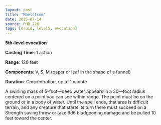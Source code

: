 ```yaml
---
layout: post
title: "Maelstrom"
date: 2015-07-14
source: PHB.226
tags: [druid, level5, evocation]
---
```


**5th-level evocation**

**Casting Time**: 1 action

**Range**: 120 feet

**Components**: V, S, M (paper or leaf in the shape of a funnel)

**Duration**: Concentration, up to 1 minute

A swirling mass of 5-foot—deep water appears in a 30—foot radius centered on a point you can see within range. The point must be on the ground or in a body of water. Until the spell ends, that area is difficult terrain, and any creature that starts its turn there must succeed on a Strength saving throw or take 6d6 bludgeoning damage and be pulled 10 feet toward the center.
